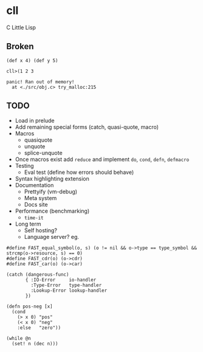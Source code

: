 # cll
C Little Lisp

## Broken

```
(def x 4) (def y 5)
```

```
cll>(1 2 3

panic! Ran out of memory!
  at <./src/obj.c> try_malloc:215
```

## TODO
- Load in prelude
- Add remaining special forms (catch, quasi-quote, macro)
- Macros
  - quasiquote
  - unquote
  - splice-unquote
- Once macros exist add `reduce` and implement `do`, `cond`, `defn`, `defmacro`
- Testing
  - Eval test (define how errors should behave)
- Syntax highlighting extension
- Documentation
  - Prettyify (vm-debug)
  - Meta system
  - Docs site
- Performance (benchmarking)
  - `time-it`
- Long term
  - Self hosting?
  - Language server?
eg.
```
#define FAST_equal_symbol(o, s) (o != nil && o->type == type_symbol && strcmp(o->resource, s) == 0)
#define FAST_cdr(o) (o->cdr)
#define FAST_car(o) (o->car)
```

```
(catch (dangerous-func) 
       { :IO-Error     io-handler 
         :Type-Error   type-handler
         :Lookup-Error lookup-handler
       })

(defn pos-neg [x]
  (cond
    (> x 0) "pos"
    (< x 0) "neg"
    :else   "zero"))

(while @n 
  (set! n (dec n)))

```